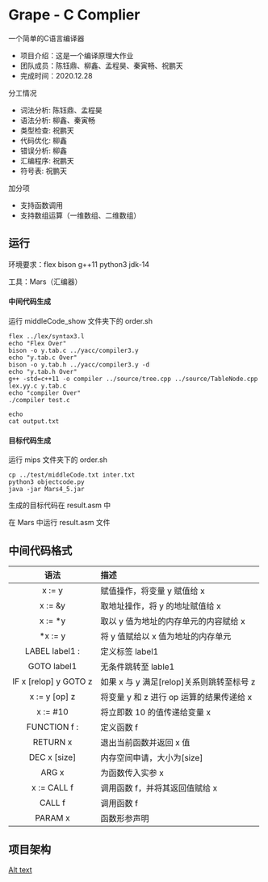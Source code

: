 # Grape - C Complier

一个简单的C语言编译器

- 项目介绍：这是一个编译原理大作业
- 团队成员：陈钰鼎、柳鑫、孟程昊、秦寅畅、祝鹏天
- 完成时间：2020.12.28

分工情况

- 词法分析: 陈钰鼎、孟程昊
- 语法分析: 柳鑫、秦寅畅
- 类型检查: 祝鹏天
- 代码优化: 柳鑫
- 错误分析: 柳鑫
- 汇编程序: 祝鹏天
- 符号表: 祝鹏天

加分项

- 支持函数调用
- 支持数组运算（一维数组、二维数组）

## 运行

环境要求：flex bison g++11 python3 jdk-14

工具：Mars（汇编器）

#### 中间代码生成
运行 middleCode_show 文件夹下的 order.sh
```
flex ../lex/syntax3.l
echo "Flex Over"
bison -o y.tab.c ../yacc/compiler3.y
echo "y.tab.c Over"
bison -o y.tab.h ../yacc/compiler3.y -d
echo "y.tab.h Over"
g++ -std=c++11 -o compiler ../source/tree.cpp ../source/TableNode.cpp lex.yy.c y.tab.c
echo "compiler Over"
./compiler test.c

echo
cat output.txt
```

#### 目标代码生成
运行 mips 文件夹下的 order.sh
```
cp ../test/middleCode.txt inter.txt
python3 objectcode.py
java -jar Mars4_5.jar
```

生成的目标代码在 result.asm 中

在 Mars 中运行 result.asm 文件

## 中间代码格式
| 语法  | 描述 |
| :---: | :---- |
| x := y | 赋值操作，将变量 y 赋值给 x | 
| x := &y |  取地址操作，将 y 的地址赋值给 x | 
| x := *y | 取以 y 值为地址的内存单元的内容赋给 x | 
| *x := y | 将 y 值赋给以 x 值为地址的内存单元 | 
| LABEL label1 : | 定义标签 label1  |
| GOTO label1| 无条件跳转至 lable1 | 
| IF x [relop] y GOTO z | 如果 x 与 y 满足[relop]关系则跳转至标号 z | 
| x := y [op] z | 将变量 y 和 z 进行 op 运算的结果传递给 x | 
| x := #10 | 将立即数 10 的值传递给变量 x | 
| FUNCTION f :  | 定义函数 f  | 
| RETURN x | 退出当前函数并返回 x 值 | 
| DEC x [size] | 内存空间申请，大小为[size] | 
| ARG x | 为函数传入实参 x | 
| x := CALL f | 调用函数 f，并将其返回值赋给 x | 
| CALL f | 调用函数 f | 
| PARAM x | 函数形参声明 | 

## 项目架构
[Alt text](./source/p1.png)
